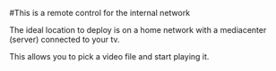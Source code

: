 #This is a remote control for the internal network


The ideal location to deploy is on a home network with a mediacenter (server) connected to your tv.

This allows you to pick a video file and start playing it.